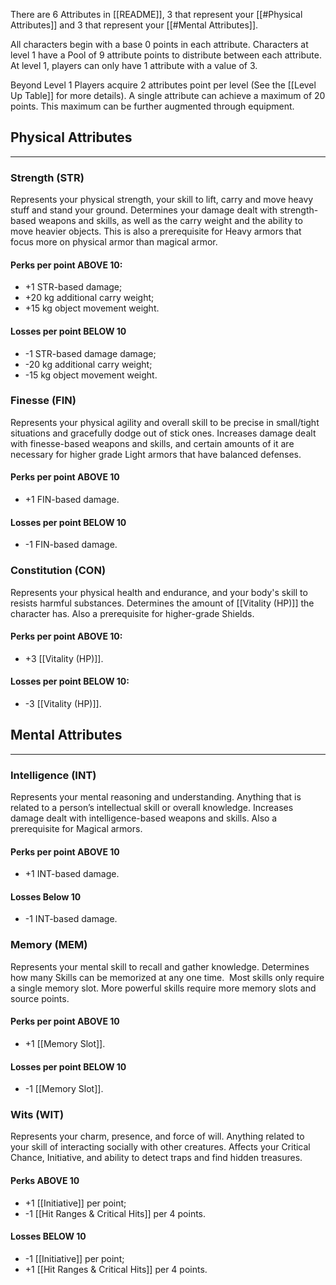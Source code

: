 There are 6 Attributes in [[README]], 3 that represent your [[#Physical Attributes]] and 3 that represent your [[#Mental Attributes]].

All characters begin with a base 0 points in each attribute. Characters at level 1 have a Pool of 9 attribute points to distribute between each attribute. At level 1, players can only have 1 attribute with a value of 3.

Beyond Level 1 Players acquire 2 attributes point per level (See the [[Level Up Table]] for more details). A single attribute can achieve a maximum of 20 points. This maximum can be further augmented through equipment.

## Physical Attributes
---
### Strength (STR)
Represents your physical strength, your skill to lift, carry and move heavy stuff and stand your ground. 
Determines your damage dealt with strength-based weapons and skills, as well as the carry weight and the ability to move heavier objects. This is also a prerequisite for Heavy armors that focus more on physical armor than magical armor.
#### Perks per point ABOVE 10:
- +1 STR-based damage;
- +20 kg additional carry weight;
- +15 kg object movement weight.
#### Losses per point BELOW 10
- -1 STR-based damage damage;
- -20 kg additional carry weight;
- -15 kg object movement weight.
### Finesse (FIN)
Represents your physical agility and overall skill to be precise in small/tight situations and gracefully dodge out of stick ones.
Increases damage dealt with finesse-based weapons and skills, and certain amounts of it are necessary for higher grade Light armors that have balanced defenses.
#### Perks per point ABOVE 10
- +1 FIN-based damage.
#### Losses per point BELOW 10
- -1 FIN-based damage.
### Constitution (CON)
Represents your physical health and endurance, and your body's skill to resists harmful substances. 
Determines the amount of [[Vitality (HP)]] the character has. Also a prerequisite for higher-grade Shields.
#### Perks per point ABOVE 10:
- +3 [[Vitality (HP)]].
#### Losses per point BELOW 10:
- -3 [[Vitality (HP)]].

## Mental Attributes
---
### Intelligence  (INT)
Represents your mental reasoning and understanding. Anything that is related to a person’s intellectual skill or overall knowledge. 
Increases damage dealt with intelligence-based weapons and skills. Also a prerequisite for Magical armors.
#### Perks per point ABOVE 10
- +1 INT-based damage.
#### Losses Below 10
- -1 INT-based damage.
### Memory (MEM)
Represents your mental skill to recall and gather knowledge. 
Determines how many Skills can be memorized at any one time.  Most skills only require a single memory slot. More powerful skills require more memory slots and source points.
#### Perks per point ABOVE 10
- +1 [[Memory Slot]].
#### Losses per point BELOW 10
-  -1 [[Memory Slot]].
### Wits (WIT)
Represents your charm, presence, and force of will. Anything related to your skill of interacting socially with other creatures. 
Affects your Critical Chance, Initiative, and ability to detect traps and find hidden treasures.
#### Perks ABOVE 10
- +1 [[Initiative]] per point;
- -1 [[Hit Ranges & Critical Hits]] per 4 points.
#### Losses BELOW 10
- -1 [[Initiative]] per point;
- +1 [[Hit Ranges & Critical Hits]] per 4 points.